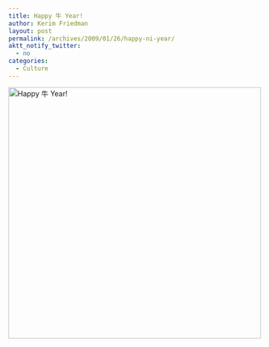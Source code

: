 ```yaml
---
title: Happy 牛 Year!
author: Kerim Friedman
layout: post
permalink: /archives/2009/01/26/happy-ni-year/
aktt_notify_twitter:
  - no
categories:
  - Culture
---
```

<a href="http://www.flickr.com/photos/kerim/3228175398/" onclick="_gaq.push(['_trackEvent', 'outbound-article', 'http://www.flickr.com/photos/kerim/3228175398/', '']);"  title="Happy 牛 Year! by kerim, on Flickr"><img src="http://farm4.static.flickr.com/3510/3228175398_85893e5d66.jpg" width="500" height="497" alt="Happy 牛 Year!" /></a>

